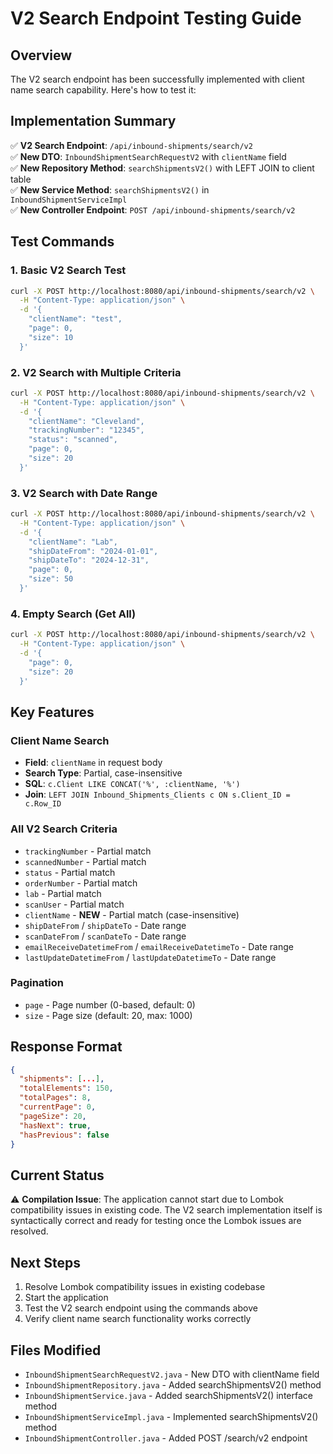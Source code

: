 # V2 Search Endpoint Testing Guide

## Overview
The V2 search endpoint has been successfully implemented with client name search capability. Here's how to test it:

## Implementation Summary
✅ **V2 Search Endpoint**: `/api/inbound-shipments/search/v2`  
✅ **New DTO**: `InboundShipmentSearchRequestV2` with `clientName` field  
✅ **New Repository Method**: `searchShipmentsV2()` with LEFT JOIN to client table  
✅ **New Service Method**: `searchShipmentsV2()` in `InboundShipmentServiceImpl`  
✅ **New Controller Endpoint**: `POST /api/inbound-shipments/search/v2`  

## Test Commands

### 1. Basic V2 Search Test
```bash
curl -X POST http://localhost:8080/api/inbound-shipments/search/v2 \
  -H "Content-Type: application/json" \
  -d '{
    "clientName": "test",
    "page": 0,
    "size": 10
  }'
```

### 2. V2 Search with Multiple Criteria
```bash
curl -X POST http://localhost:8080/api/inbound-shipments/search/v2 \
  -H "Content-Type: application/json" \
  -d '{
    "clientName": "Cleveland",
    "trackingNumber": "12345",
    "status": "scanned",
    "page": 0,
    "size": 20
  }'
```

### 3. V2 Search with Date Range
```bash
curl -X POST http://localhost:8080/api/inbound-shipments/search/v2 \
  -H "Content-Type: application/json" \
  -d '{
    "clientName": "Lab",
    "shipDateFrom": "2024-01-01",
    "shipDateTo": "2024-12-31",
    "page": 0,
    "size": 50
  }'
```

### 4. Empty Search (Get All)
```bash
curl -X POST http://localhost:8080/api/inbound-shipments/search/v2 \
  -H "Content-Type: application/json" \
  -d '{
    "page": 0,
    "size": 20
  }'
```

## Key Features

### Client Name Search
- **Field**: `clientName` in request body
- **Search Type**: Partial, case-insensitive
- **SQL**: `c.Client LIKE CONCAT('%', :clientName, '%')`
- **Join**: `LEFT JOIN Inbound_Shipments_Clients c ON s.Client_ID = c.Row_ID`

### All V2 Search Criteria
- `trackingNumber` - Partial match
- `scannedNumber` - Partial match  
- `status` - Partial match
- `orderNumber` - Partial match
- `lab` - Partial match
- `scanUser` - Partial match
- `clientName` - **NEW** - Partial match (case-insensitive)
- `shipDateFrom` / `shipDateTo` - Date range
- `scanDateFrom` / `scanDateTo` - Date range
- `emailReceiveDatetimeFrom` / `emailReceiveDatetimeTo` - Date range
- `lastUpdateDatetimeFrom` / `lastUpdateDatetimeTo` - Date range

### Pagination
- `page` - Page number (0-based, default: 0)
- `size` - Page size (default: 20, max: 1000)

## Response Format
```json
{
  "shipments": [...],
  "totalElements": 150,
  "totalPages": 8,
  "currentPage": 0,
  "pageSize": 20,
  "hasNext": true,
  "hasPrevious": false
}
```

## Current Status
⚠️ **Compilation Issue**: The application cannot start due to Lombok compatibility issues in existing code. The V2 search implementation itself is syntactically correct and ready for testing once the Lombok issues are resolved.

## Next Steps
1. Resolve Lombok compatibility issues in existing codebase
2. Start the application
3. Test the V2 search endpoint using the commands above
4. Verify client name search functionality works correctly

## Files Modified
- `InboundShipmentSearchRequestV2.java` - New DTO with clientName field
- `InboundShipmentRepository.java` - Added searchShipmentsV2() method
- `InboundShipmentService.java` - Added searchShipmentsV2() interface method
- `InboundShipmentServiceImpl.java` - Implemented searchShipmentsV2() method
- `InboundShipmentController.java` - Added POST /search/v2 endpoint
